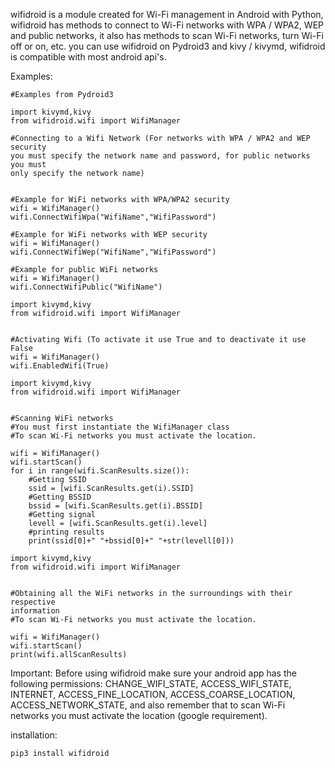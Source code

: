 wifidroid is a module created for Wi-Fi management in Android
with Python, wifidroid has methods to connect to Wi-Fi 
networks with WPA / WPA2, WEP and public networks, 
it also has methods to scan Wi-Fi networks, 
turn Wi-Fi off or on, etc.  you can use wifidroid on Pydroid3 
and kivy / kivymd, wifidroid is compatible with most android api's.


Examples:

```
#Examples from Pydroid3

import kivymd,kivy
from wifidroid.wifi import WifiManager

#Connecting to a Wifi Network (For networks with WPA / WPA2 and WEP security 
you must specify the network name and password, for public networks you must 
only specify the network name)


#Example for WiFi networks with WPA/WPA2 security
wifi = WifiManager()
wifi.ConnectWifiWpa("WifiName","WifiPassword")

#Example for WiFi networks with WEP security
wifi = WifiManager()
wifi.ConnectWifiWep("WifiName","WifiPassword")

#Example for public WiFi networks
wifi = WifiManager()
wifi.ConnectWifiPublic("WifiName")
```
```
import kivymd,kivy
from wifidroid.wifi import WifiManager


#Activating Wifi (To activate it use True and to deactivate it use False
wifi = WifiManager()
wifi.EnabledWifi(True)
```

```
import kivymd,kivy
from wifidroid.wifi import WifiManager


#Scanning WiFi networks
#You must first instantiate the WifiManager class
#To scan Wi-Fi networks you must activate the location.

wifi = WifiManager()
wifi.startScan()
for i in range(wifi.ScanResults.size()):
    #Getting SSID
    ssid = [wifi.ScanResults.get(i).SSID]
    #Getting BSSID
    bssid = [wifi.ScanResults.get(i).BSSID]
    #Getting signal
    levell = [wifi.ScanResults.get(i).level]
    #printing results
    print(ssid[0]+" "+bssid[0]+" "+str(levell[0]))
```
```
import kivymd,kivy
from wifidroid.wifi import WifiManager


#Obtaining all the WiFi networks in the surroundings with their respective 
information
#To scan Wi-Fi networks you must activate the location.

wifi = WifiManager()
wifi.startScan()
print(wifi.allScanResults)  
```
Important: Before using wifidroid make sure your android app 
has the following permissions: CHANGE_WIFI_STATE, ACCESS_WIFI_STATE, 
INTERNET, ACCESS_FINE_LOCATION, ACCESS_COARSE_LOCATION, ACCESS_NETWORK_STATE, 
and also remember that to scan Wi-Fi networks you must activate the location 
(google requirement).



installation:
```
pip3 install wifidroid
```


   




     




